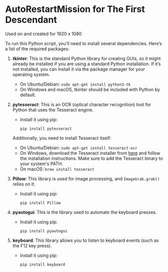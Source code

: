 # AutoRestartMission for The First Descendant
Used on and created for 1920 x 1080

To run this Python script, you'll need to install several dependencies. Here’s a list of the required packages:

1. **tkinter**: This is the standard Python library for creating GUIs, so it might already be installed if you are using a standard Python installation. If it’s not installed, you can install it via the package manager for your operating system. 
   
   - On Ubuntu/Debian: `sudo apt-get install python3-tk`
   - On Windows and macOS, tkinter should be included with Python by default.

2. **pytesseract**: This is an OCR (optical character recognition) tool for Python that uses the Tesseract engine.
   - Install it using pip:
     ```
     pip install pytesseract
     ```

   Additionally, you need to install Tesseract itself:
   - On Ubuntu/Debian: `sudo apt-get install tesseract-ocr`
   - On Windows, download the Tesseract installer from [here](https://github.com/tesseract-ocr/tesseract) and follow the installation instructions. Make sure to add the Tesseract binary to your system's PATH.
   - On macOS: `brew install tesseract`

3. **Pillow**: This library is used for image processing, and `ImageGrab.grab()` relies on it.
   - Install it using pip:
     ```
     pip install Pillow
     ```

4. **pyautogui**: This is the library used to automate the keyboard presses.
   - Install it using pip:
     ```
     pip install pyautogui
     ```

5. **keyboard**: This library allows you to listen to keyboard events (such as the F12 key press).
   - Install it using pip:
     ```
     pip install keyboard
     ```
